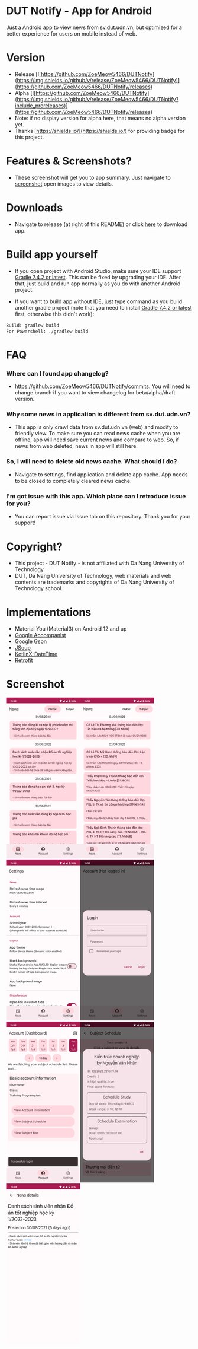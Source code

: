 # DUT Notify - App for Android
Just a Android app to view news from sv.dut.udn.vn, but optimized for a better experience for users on mobile instead of web.

# Version
- Release [![https://github.com/ZoeMeow5466/DUTNotify](https://img.shields.io/github/v/release/ZoeMeow5466/DUTNotify)](https://github.com/ZoeMeow5466/DUTNotify/releases)
- Alpha [![https://github.com/ZoeMeow5466/DUTNotify](https://img.shields.io/github/v/release/ZoeMeow5466/DUTNotify?include_prereleases)](https://github.com/ZoeMeow5466/DUTNotify/releases)
- Note: if no display version for alpha here, that means no alpha version yet.
- Thanks [https://shields.io/](https://shields.io/) for providing badge for this project.

# Features & Screenshots?
- These screenshot will get you to app summary. Just navigate to [screenshot](#screenshot) open images to view details.

# Downloads
- Navigate to release (at right of this README) or click [here](https://github.com/ZoeMeow5466/DUTNotify/releases) to download app.

# Build app yourself
- If you open project with Android Studio, make sure your IDE support [Gradle 7.4.2 or latest](https://gradle.org/releases/). This can be fixed by upgrading your IDE. After that, just build and run app normally as you do with another Android project.

- If you want to build app without IDE, just type command as you build another gradle project (note that you need to install [Gradle 7.4.2 or latest](https://gradle.org/releases/) first, otherwise this didn't work):

```
Build: gradlew build
For Powershell: ./gradlew build
```

# FAQ

### Where can I found app changelog?
- https://github.com/ZoeMeow5466/DUTNotify/commits. You will need to change branch if you want to view changelog for beta/alpha/draft version.

### Why some news in application is different from sv.dut.udn.vn?
- This app is only crawl data from sv.dut.udn.vn (web) and modify to friendly view. To make sure you can read news cache when you are offline, app will need save current news and compare to web. So, if news from web deleted, news in app will still here.

### So, I will need to delete old news cache. What should I do?
- Navigate to settings, find application and delete app cache. App needs to be closed to completely cleared news cache.

### I'm got issue with this app. Which place can I retroduce issue for you?
- You can report issue via Issue tab on this repository. Thank you for your support!

# Copyright?
- This project - DUT Notify - is not affiliated with Da Nang University of Technology. 
- DUT, Da Nang University of Technology, web materials and web contents are trademarks and copyrights of Da Nang University of Technology school.

# Implementations
- Material You (Material3) on Android 12 and up
- [Google Accompanist](https://github.com/google/accompanist)
- [Google Gson](https://github.com/google/gson)
- [JSoup](https://github.com/jhy/jsoup/)
- [KotlinX-DateTime](https://github.com/Kotlin/kotlinx-datetime)
- [Retrofit](https://github.com/square/retrofit)

# Screenshot

<img src="img/Screenshot_20220904-155315_DUT.png" alt="drawing" style="width:200px;"/><img src="img/Screenshot_20220904-155317_DUT.png" alt="drawing" style="width:200px;"/><img src="img/Screenshot_20220904-155327_DUT.png" alt="drawing" style="width:200px;"/><img src="img/Screenshot_20220904-155331_DUT.png" alt="drawing" style="width:200px;"/><img src="img/Screenshot_20220904-155346_DUT.png" alt="drawing" style="width:200px;"/><img src="img/Screenshot_20220904-155406_DUT.png" alt="drawing" style="width:200px;"/><img src="img/Screenshot_20220904-155451_DUT.png" alt="drawing" style="width:200px;"/>
